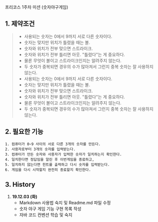 프리코스 1주차 미션 (숫자야구게임)

## 1. 제약조건

>* 사용되는 숫자는 0에서 9까지 서로 다른 숫자이다.<br>
>* 숫자는 맞지만 위치가 틀렸을 때는 볼.<br>
>* 숫자와 위치가 전부 맞으면 스트라이크.<br>
>* 숫자와 위치가 전부 틀리면 아웃. "틀렸다"는 게 중요하다.<br>
>* 물론 무엇이 볼이고 스트라이크인지는 알려주지 않는다.<br>
>* 두 숫자가 중복되면 경우의 수가 많아져서 그런지 중복 숫자는 잘 사용하지 않는다.<br>
>* 사용되는 숫자는 0에서 9까지 서로 다른 숫자이다.<br>
>* 숫자는 맞지만 위치가 틀렸을 때는 볼.<br>
>* 숫자와 위치가 전부 맞으면 스트라이크.<br>
>* 숫자와 위치가 전부 틀리면 아웃. "틀렸다"는 게 중요하다.<br>
>* 물론 무엇이 볼이고 스트라이크인지는 알려주지 않는다.<br>
>* 두 숫자가 중복되면 경우의 수가 많아져서 그런지 중복 숫자는 잘 사용하지 않는다.<br>


## 2. 필요한 기능 

~~~
1. 컴퓨터가 0~9 사이의 서로 다른 3개의 숫자를 만든다.
2. 사용자로부터 3개의 숫자를 입력받는다.
3. 컴퓨터가 만든 숫자와 사용자가 입력한 숫자가 일치하는지 확인한다.
4. 일치한다면 정답임을 알린 후 이번게임을 종료하고,
5. 일치하지 않는다면 힌트를 출력하고 다시 숫자를 입력받는다.
6. 게임을 다시 시작할지 완전히 종료할지 확인한다.
~~~

## 3. History

1. **19.12.03 (화)**
    - Markdown 사용법 숙지 및 Readme.md 파일 수정
    - 숫자 야구 게임 기능 구현 목록 작성
    - 자바 코드 컨벤션 학습 및 숙지
